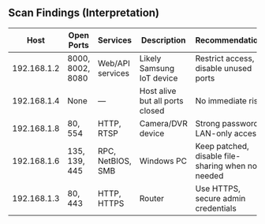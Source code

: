 ## Scan Findings (Interpretation)

| Host | Open Ports | Services | Description | Recommendation |
|------|-------------|-----------|--------------|----------------|
| 192.168.1.2 | 8000, 8002, 8080 | Web/API services | Likely Samsung IoT device | Restrict access, disable unused ports |
| 192.168.1.4 | None | — | Host alive but all ports closed | No immediate risk |
| 192.168.1.8 | 80, 554 | HTTP, RTSP | Camera/DVR device | Strong password, LAN-only access |
| 192.168.1.6 | 135, 139, 445 | RPC, NetBIOS, SMB | Windows PC | Keep patched, disable file-sharing when not needed |
| 192.168.1.3 | 80, 443 | HTTP, HTTPS | Router | Use HTTPS, secure admin credentials |
